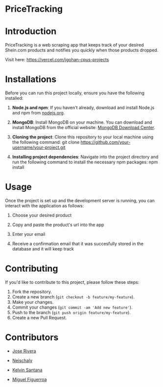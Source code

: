 # PriceTracking

# Introduction

PriceTracking is a web scraping app that keeps track of your desired Shein.com products and notifies you quickly when those products dropped. 

Visit here: https://vercel.com/jgohan-cpus-projects

# Installations

Before you can run this project locally, ensure you have the following installed:

1. **Node.js and npm**: If you haven't already, download and install Node.js and npm from [nodejs.org](https://nodejs.org/).

2. **MongoDB**: Install MongoDB on your machine. You can download and install MongoDB from the official website: [MongoDB Download Center](https://www.mongodb.com/try/download/community).

3. **Cloning the project**: Clone this repository to your local machine using the following command: git clone https://github.com/your-username/your-project.git

4. **Installing project dependencies**: Navigate into the project directory and run the following command to install the necessary npm packages: npm install

# Usage

Once the project is set up and the development server is running, you can interact with the application as follows:

1. Choose your desired product

2. Copy and paste the product's url into the app

3. Enter your email

4. Receive a confirmation email that it was succesfully stored in the database and it will keep track

# Contributing

If you'd like to contribute to this project, please follow these steps:

1. Fork the repository.
2. Create a new branch (`git checkout -b feature/my-feature`).
3. Make your changes.
4. Commit your changes (`git commit -am 'Add new feature'`).
5. Push to the branch (`git push origin feature/my-feature`).
6. Create a new Pull Request.

# Contributors

- [Jose Rivera](https://github.com/jGohan-cpu)

- [Neischaly](https://github.com/neisnei)

- [Kelvin Santana](https://github.com/santacoll19)

- [Miguel Figuerroa](https://github.com/figue0122)
